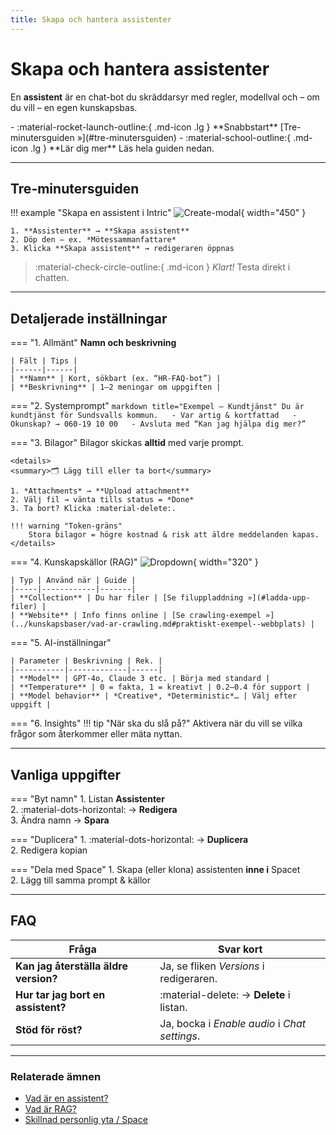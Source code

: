 ```yaml
---
title: Skapa och hantera assistenter
---
```


# Skapa och hantera assistenter

En **assistent** är en chat-bot du skräddarsyr med regler, modellval och – om du vill – en egen kunskapsbas.

<div class="grid cards" markdown>
- :material-rocket-launch-outline:{ .md-icon .lg } **Snabbstart**  
  [Tre-minutersguiden »](#tre-minutersguiden)
- :material-school-outline:{ .md-icon .lg } **Lär dig mer**  
  Läs hela guiden nedan.
</div>

---

## Tre-minutersguiden  <a id="tre-minutersguiden"></a>

!!! example "Skapa en assistent i Intric"
    ![Create-modal](../assets/images/create-assistant-modal.png){ width="450" }

    1. **Assistenter** → **Skapa assistent**  
    2. Döp den – ex. *Mötes­samman­fattare*  
    3. Klicka **Skapa assistent** → redigeraren öppnas

> :material-check-circle-outline:{ .md-icon } *Klart!* Testa direkt i chatten.

---

## Detaljerade inställningar

=== "1. Allmänt"
    **Namn och beskrivning**

    | Fält | Tips |
    |------|------|
    | **Namn** | Kort, sökbart (ex. “HR-FAQ-bot”) |
    | **Beskrivning** | 1–2 meningar om uppgiften |

=== "2. Systemprompt"
    ```markdown title="Exempel – Kundtjänst"
    Du är kundtjänst för Sundsvalls kommun.  
    - Var artig & kortfattad  
    - Okunskap? → 060-19 10 00  
    - Avsluta med “Kan jag hjälpa dig mer?”
    ```

=== "3. Bilagor"
    Bilagor skickas **alltid** med varje prompt.

    <details>
    <summary>🗂 Lägg till eller ta bort</summary>

    1. *Attachments* → **Upload attachment**  
    2. Välj fil → vänta tills status = *Done*  
    3. Ta bort? Klicka :material-delete:.

    !!! warning "Token-gräns"
        Stora bilagor = högre kostnad & risk att äldre meddelanden kapas.
    </details>

=== "4. Kunskapskällor (RAG)"
    ![Dropdown](../assets/images/knowledge-dropdown.png){ width="320" }

    | Typ | Använd när | Guide |
    |-----|------------|-------|
    | **Collection** | Du har filer | [Se filuppladdning »](#ladda-upp-filer) |
    | **Website** | Info finns online | [Se crawling-exempel »](../kunskapsbaser/vad-ar-crawling.md#praktiskt-exempel--webbplats) |

=== "5. AI-inställningar"

    | Parameter | Beskrivning | Rek. |
    |-----------|-------------|------|
    | **Model** | GPT-4o, Claude 3 etc. | Börja med standard |
    | **Temperature** | 0 = fakta, 1 = kreativt | 0.2–0.4 för support |
    | **Model behavior** | *Creative*, *Deterministic*… | Välj efter uppgift |

=== "6. Insights"
    !!! tip "När ska du slå på?"
        Aktivera när du vill se vilka frågor som återkommer eller mäta nyttan.

---

## Vanliga uppgifter

=== "Byt namn"
    1. Listan **Assistenter**  
    2. :material-dots-horizontal: → **Redigera**  
    3. Ändra namn → **Spara**

=== "Duplicera"
    1. :material-dots-horizontal: → **Duplicera**  
    2. Redigera kopian

=== "Dela med Space"
    1. Skapa (eller klona) assistenten **inne i** Spacet  
    2. Lägg till samma prompt & källor

---

## FAQ

| Fråga | Svar kort |
|-------|-----------|
| **Kan jag återställa äldre version?** | Ja, se fliken *Versions* i redigeraren. |
| **Hur tar jag bort en assistent?** | :material-delete: → **Delete** i listan. |
| **Stöd för röst?** | Ja, bocka i *Enable audio* i *Chat settings*. |

---

### Relaterade ämnen
- [Vad är en assistent?](vad-ar-en-assistent.md)
- [Vad är RAG?](../kunskapsbaser/vad-ar-rag.md)
- [Skillnad personlig yta / Space](skillnad-personlig-vs-space.md)
